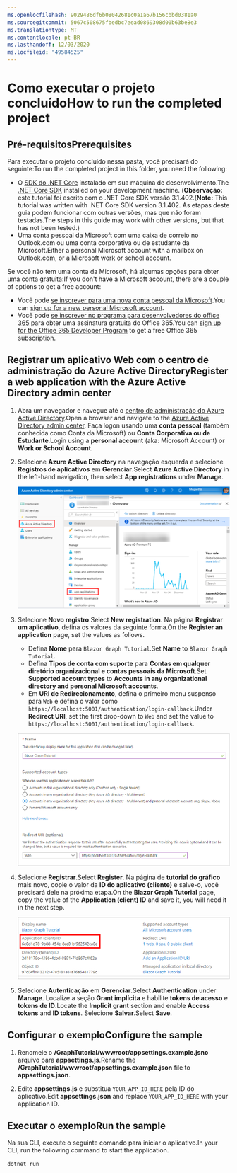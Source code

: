 ```yaml
---
ms.openlocfilehash: 9029486df6b08042681c0a1a67b156cbbd0381a0
ms.sourcegitcommit: 5067c508675fbedbc7eead0869308d00b63be8e3
ms.translationtype: MT
ms.contentlocale: pt-BR
ms.lasthandoff: 12/03/2020
ms.locfileid: "49584525"
---
```

# <a name="how-to-run-the-completed-project"></a><span data-ttu-id="7b53e-101">Como executar o projeto concluído</span><span class="sxs-lookup"><span data-stu-id="7b53e-101">How to run the completed project</span></span>

## <a name="prerequisites"></a><span data-ttu-id="7b53e-102">Pré-requisitos</span><span class="sxs-lookup"><span data-stu-id="7b53e-102">Prerequisites</span></span>

<span data-ttu-id="7b53e-103">Para executar o projeto concluído nessa pasta, você precisará do seguinte:</span><span class="sxs-lookup"><span data-stu-id="7b53e-103">To run the completed project in this folder, you need the following:</span></span>

- <span data-ttu-id="7b53e-104">O [SDK do .NET Core](https://dotnet.microsoft.com/download) instalado em sua máquina de desenvolvimento.</span><span class="sxs-lookup"><span data-stu-id="7b53e-104">The [.NET Core SDK](https://dotnet.microsoft.com/download) installed on your development machine.</span></span> <span data-ttu-id="7b53e-105">(**Observação:** este tutorial foi escrito com o .NET Core SDK versão 3.1.402.</span><span class="sxs-lookup"><span data-stu-id="7b53e-105">(**Note:** This tutorial was written with .NET Core SDK version 3.1.402.</span></span> <span data-ttu-id="7b53e-106">As etapas deste guia podem funcionar com outras versões, mas que não foram testadas.</span><span class="sxs-lookup"><span data-stu-id="7b53e-106">The steps in this guide may work with other versions, but that has not been tested.)</span></span>
- <span data-ttu-id="7b53e-107">Uma conta pessoal da Microsoft com uma caixa de correio no Outlook.com ou uma conta corporativa ou de estudante da Microsoft.</span><span class="sxs-lookup"><span data-stu-id="7b53e-107">Either a personal Microsoft account with a mailbox on Outlook.com, or a Microsoft work or school account.</span></span>

<span data-ttu-id="7b53e-108">Se você não tem uma conta da Microsoft, há algumas opções para obter uma conta gratuita:</span><span class="sxs-lookup"><span data-stu-id="7b53e-108">If you don't have a Microsoft account, there are a couple of options to get a free account:</span></span>

- <span data-ttu-id="7b53e-109">Você pode [se inscrever para uma nova conta pessoal da Microsoft](https://signup.live.com/signup?wa=wsignin1.0&rpsnv=12&ct=1454618383&rver=6.4.6456.0&wp=MBI_SSL_SHARED&wreply=https://mail.live.com/default.aspx&id=64855&cbcxt=mai&bk=1454618383&uiflavor=web&uaid=b213a65b4fdc484382b6622b3ecaa547&mkt=E-US&lc=1033&lic=1).</span><span class="sxs-lookup"><span data-stu-id="7b53e-109">You can [sign up for a new personal Microsoft account](https://signup.live.com/signup?wa=wsignin1.0&rpsnv=12&ct=1454618383&rver=6.4.6456.0&wp=MBI_SSL_SHARED&wreply=https://mail.live.com/default.aspx&id=64855&cbcxt=mai&bk=1454618383&uiflavor=web&uaid=b213a65b4fdc484382b6622b3ecaa547&mkt=E-US&lc=1033&lic=1).</span></span>
- <span data-ttu-id="7b53e-110">Você pode [se inscrever no programa para desenvolvedores do office 365](https://developer.microsoft.com/office/dev-program) para obter uma assinatura gratuita do Office 365.</span><span class="sxs-lookup"><span data-stu-id="7b53e-110">You can [sign up for the Office 365 Developer Program](https://developer.microsoft.com/office/dev-program) to get a free Office 365 subscription.</span></span>

## <a name="register-a-web-application-with-the-azure-active-directory-admin-center"></a><span data-ttu-id="7b53e-111">Registrar um aplicativo Web com o centro de administração do Azure Active Directory</span><span class="sxs-lookup"><span data-stu-id="7b53e-111">Register a web application with the Azure Active Directory admin center</span></span>

1. <span data-ttu-id="7b53e-112">Abra um navegador e navegue até o [centro de administração do Azure Active Directory](https://aad.portal.azure.com).</span><span class="sxs-lookup"><span data-stu-id="7b53e-112">Open a browser and navigate to the [Azure Active Directory admin center](https://aad.portal.azure.com).</span></span> <span data-ttu-id="7b53e-113">Faça logon usando uma **conta pessoal** (também conhecida como Conta da Microsoft) ou **Conta Corporativa ou de Estudante**.</span><span class="sxs-lookup"><span data-stu-id="7b53e-113">Login using a **personal account** (aka: Microsoft Account) or **Work or School Account**.</span></span>

1. <span data-ttu-id="7b53e-114">Selecione **Azure Active Directory** na navegação esquerda e selecione **Registros de aplicativos** em **Gerenciar**.</span><span class="sxs-lookup"><span data-stu-id="7b53e-114">Select **Azure Active Directory** in the left-hand navigation, then select **App registrations** under **Manage**.</span></span>

    ![<span data-ttu-id="7b53e-115">Uma captura de tela dos registros de aplicativo</span><span class="sxs-lookup"><span data-stu-id="7b53e-115">A screenshot of the App registrations</span></span> ](../tutorial/images/aad-portal-app-registrations.png)

1. <span data-ttu-id="7b53e-116">Selecione **Novo registro**.</span><span class="sxs-lookup"><span data-stu-id="7b53e-116">Select **New registration**.</span></span> <span data-ttu-id="7b53e-117">Na página **Registrar um aplicativo**, defina os valores da seguinte forma.</span><span class="sxs-lookup"><span data-stu-id="7b53e-117">On the **Register an application** page, set the values as follows.</span></span>

    - <span data-ttu-id="7b53e-118">Defina **Nome** para `Blazor Graph Tutorial`.</span><span class="sxs-lookup"><span data-stu-id="7b53e-118">Set **Name** to `Blazor Graph Tutorial`.</span></span>
    - <span data-ttu-id="7b53e-119">Defina **Tipos de conta com suporte** para **Contas em qualquer diretório organizacional e contas pessoais da Microsoft**.</span><span class="sxs-lookup"><span data-stu-id="7b53e-119">Set **Supported account types** to **Accounts in any organizational directory and personal Microsoft accounts**.</span></span>
    - <span data-ttu-id="7b53e-120">Em **URI de Redirecionamento**, defina o primeiro menu suspenso para `Web` e defina o valor como `https://localhost:5001/authentication/login-callback`.</span><span class="sxs-lookup"><span data-stu-id="7b53e-120">Under **Redirect URI**, set the first drop-down to `Web` and set the value to `https://localhost:5001/authentication/login-callback`.</span></span>

    ![Uma captura de tela da página registrar um aplicativo](../tutorial/images/aad-register-an-app.png)

1. <span data-ttu-id="7b53e-122">Selecione **Registrar**.</span><span class="sxs-lookup"><span data-stu-id="7b53e-122">Select **Register**.</span></span> <span data-ttu-id="7b53e-123">Na página de **tutorial do gráfico** mais novo, copie o valor da **ID do aplicativo (cliente)** e salve-o, você precisará dele na próxima etapa.</span><span class="sxs-lookup"><span data-stu-id="7b53e-123">On the **Blazor Graph Tutorial** page, copy the value of the **Application (client) ID** and save it, you will need it in the next step.</span></span>

    ![Uma captura de tela da ID do aplicativo do novo registro de aplicativo](../tutorial/images/aad-application-id.png)

1. <span data-ttu-id="7b53e-125">Selecione **Autenticação** em **Gerenciar**.</span><span class="sxs-lookup"><span data-stu-id="7b53e-125">Select **Authentication** under **Manage**.</span></span> <span data-ttu-id="7b53e-126">Localize a seção **Grant implícita** e habilite **tokens de acesso** e **tokens de ID**.</span><span class="sxs-lookup"><span data-stu-id="7b53e-126">Locate the **Implicit grant** section and enable **Access tokens** and **ID tokens**.</span></span> <span data-ttu-id="7b53e-127">Selecione **Salvar**.</span><span class="sxs-lookup"><span data-stu-id="7b53e-127">Select **Save**.</span></span>

## <a name="configure-the-sample"></a><span data-ttu-id="7b53e-128">Configurar o exemplo</span><span class="sxs-lookup"><span data-stu-id="7b53e-128">Configure the sample</span></span>

1. <span data-ttu-id="7b53e-129">Renomeie o **/GraphTutorial/wwwroot/appsettings.example.jsno** arquivo para **appsettings.js**.</span><span class="sxs-lookup"><span data-stu-id="7b53e-129">Rename the **/GraphTutorial/wwwroot/appsettings.example.json** file to **appsettings.json**.</span></span>

1. <span data-ttu-id="7b53e-130">Edite **appsettings.js** e substitua `YOUR_APP_ID_HERE` pela ID do aplicativo.</span><span class="sxs-lookup"><span data-stu-id="7b53e-130">Edit **appsettings.json** and replace `YOUR_APP_ID_HERE` with your application ID.</span></span>

## <a name="run-the-sample"></a><span data-ttu-id="7b53e-131">Executar o exemplo</span><span class="sxs-lookup"><span data-stu-id="7b53e-131">Run the sample</span></span>

<span data-ttu-id="7b53e-132">Na sua CLI, execute o seguinte comando para iniciar o aplicativo.</span><span class="sxs-lookup"><span data-stu-id="7b53e-132">In your CLI, run the following command to start the application.</span></span>

```Shell
dotnet run
```
